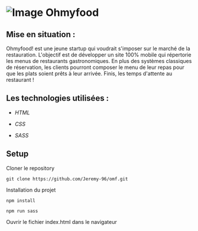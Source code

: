 #  ![Image Ohmyfood](./assets/logo/ohmyfood.png "Ohmyfood")

## Mise en situation :

Ohmyfood! est une jeune startup qui voudrait s'imposer sur le marché de la restauration. L'objectif est de développer un site 100% mobile qui répertorie les menus de restaurants gastronomiques. En plus des systèmes classiques de réservation, les clients pourront composer le menu de leur repas pour que les plats soient prêts à leur arrivée. Finis, les temps d'attente au restaurant !

## Les technologies utilisées :

- *HTML*

- *CSS*

- *SASS*

## Setup

Cloner  le repository

```
git clone https://github.com/Jeremy-96/omf.git
```

Installation du projet

```
npm install
```

```
npm run sass
```

Ouvrir le fichier index.html dans le navigateur
